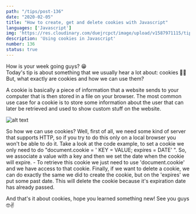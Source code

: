 ```yaml
---
path: "/tips/post-136"
date: "2020-02-05"
title: "How to create, get and delete cookies with Javascript"
languages: ['Javascript']
img: 'https://res.cloudinary.com/duejrcpct/image/upload/v1587971115/tips/136-1_uj3gqb.png'
description: 'Using cookies in Javascript'
number: 136
status: true
---
```


How is your week going guys? 😁  
Today's tip is about something that we usually hear a lot about: cookies 🍪🍪
But, what exactly are cookies and how we can use them?

A cookie is basically a piece of information that a website sends to your computer that is then stored in a file on your browser. The most common use case for a cookie is to store some information about the user that can later be retrieved and used to show custom stuff on the website.


![alt text](https://res.cloudinary.com/duejrcpct/image/upload/v1587971375/tips/136-2_uipnaa.png "Cookies in Javascript")

So how we can use cookies? Well, first of all, we need some kind of server that supports HTTP, so if you try to do this only on a local browser you won't be able to do it.
Take a look at the code example, to set a cookie we only need to do "document.cookie = ' KEY = VALUE; expires = DATE' ". So, we associate a value with a key and then we set the date when the cookie will expire. -
To retrieve this cookie we just need to use 'document.cookie' and we have access to that cookie. Finally, if we want to delete a cookie, we can do exactly the same we did to create the cookie, but on the 'expires' we put some past date. This will delete the cookie because it's expiration date has already passed.

And that's it about cookies, hope you learned something new! See you guys 🤓✌️
